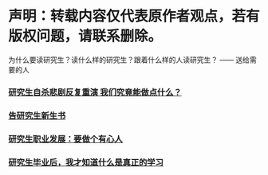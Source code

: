 # 声明：转载内容仅代表原作者观点，若有版权问题，请联系删除。

为什么要读研究生？读什么样的研究生？跟着什么样的人读研究生？
                                    —— 送给需要的人

### [研究生自杀悲剧反复重演 我们究竟能做点什么？](https://mp.weixin.qq.com/s/CfubD4zsJqFMGz_aNsJdVA)

### [告研究生新生书](https://mp.weixin.qq.com/s/K-ffihp3UOj9_RfNq9VrCA)

### [研究生职业发展：要做个有心人](https://mp.weixin.qq.com/s/fyMqEIH2vNp0RFzWJpzKMw)

### [研究生毕业后，我才知道什么是真正的学习](https://mp.weixin.qq.com/s/XJ0tXkj90CkkcV-DgSYqpQ)
[]()
[]()
[]()
[]()
[]()
[]()
[]()
